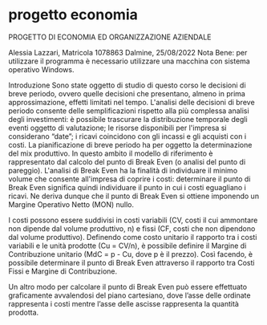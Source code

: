 # progetto economia

PROGETTO DI ECONOMIA ED ORGANIZZAZIONE AZIENDALE

Alessia Lazzari, Matricola 1078863					                                                                                                    	Dalmine, 25/08/2022
Nota Bene: per utilizzare il programma è necessario utilizzare una macchina con sistema operativo Windows.

Introduzione
Sono state oggetto di studio di questo corso le decisioni di breve periodo, ovvero quelle decisioni che presentano, almeno in prima approssimazione, effetti limitati nel tempo. 
L'analisi delle decisioni di breve periodo consente delle semplificazioni rispetto alla più complessa analisi degli investimenti: è possibile trascurare la distribuzione temporale degli eventi oggetto di
valutazione; le risorse disponibili per l'impresa si considerano “date”; i ricavi coincidono con gli incassi e gli acquisti con i costi.
La pianificazione di breve periodo ha per oggetto la determinazione del mix produttivo. In questo ambito il modello di riferimento è rappresentato dal calcolo del punto di Break Even (o analisi del punto di pareggio). 
L'analisi di Break Even ha la finalità di individuare il minimo volume che consente all'impresa di coprire i costi: determinare il punto di Break Even significa quindi individuare il punto in cui i costi eguagliano i ricavi. Ne deriva dunque che il punto di Break Even si ottiene imponendo un Margine Operativo Netto (MON) nullo.

I costi possono essere suddivisi in costi variabili (CV, costi il cui ammontare non dipende dal volume produttivo, n) e fissi (CF, costi che non dipendono dal volume produttivo). 
Definendo come costo unitario il rapporto tra i costi variabili e le unità prodotte  (Cu = CV/n), è possibile definire il Margine di Contribuzione unitario           (MdC = p - Cu, dove p è il prezzo).
Così facendo, è possibile determinare il punto di Break Even attraverso il rapporto tra Costi Fissi e Margine di Contribuzione.

Un altro modo per calcolare il punto di Break Even può essere effettuato graficamente avvalendosi del piano cartesiano, dove l’asse delle ordinate rappresenta i costi mentre l’asse delle ascisse rappresenta la quantità prodotta.
